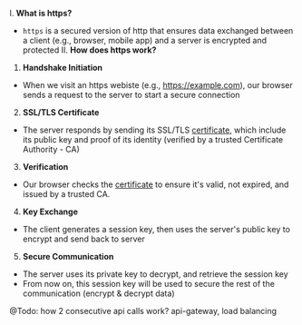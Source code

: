 I. **What is https?**
- `https` is a secured version of http that ensures data exchanged between a client (e.g., browser, mobile app) and a server is encrypted and protected
II. **How does https work?**
1. **Handshake Initiation**
- When we visit an https webiste (e.g., https://example.com), our browser sends a request to the server to start a secure connection
2. **SSL/TLS Certificate**
- The server responds by sending its SSL/TLS [certificate](), which include its public key and proof of its identity (verified by a trusted Certificate Authority - CA)
3. **Verification**
- Our browser checks the [certificate]() to ensure it's valid, not expired, and issued by a trusted CA. 
4. **Key Exchange**
- The client generates a session key, then uses the server's public key to encrypt and send back to server
5. **Secure Communication**
- The server uses its private key to decrypt, and retrieve the session key
- From now on, this session key will be used to secure the rest of the communication (encrypt & decrypt data)

@Todo: how 2 consecutive api calls work? api-gateway, load balancing
